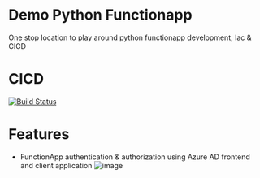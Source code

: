 # Demo Python Functionapp
One stop location to play around python functionapp development, Iac & CICD 

# CICD
[![Build Status](https://dev.azure.com/bahrinipun/demo-python-functionapp/_apis/build/status/python-functionapp-cicd?branchName=main)](https://dev.azure.com/bahrinipun/demo-python-functionapp/_build/latest?definitionId=93&branchName=main)

# Features
- FunctionApp authentication & authorization using Azure AD frontend and client application
![image](https://user-images.githubusercontent.com/67367858/226169287-8b3d4444-5ee3-4ea1-a32f-d8c0e97fc54e.png)

